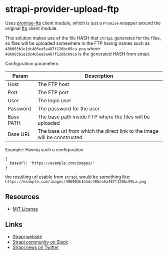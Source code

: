 # strapi-provider-upload-ftp

Uses [promise-ftp]() client module, which is just a `Promise` wrapper around the original [ftp](https://www.npmjs.com/package/ftp) client module.

This solution makes use of the file HASH that `strapi` generates for the files, so files will be uploaded somewhere in the FTP having names such as
`486083b1e1dc405ea5a487f120bc09ca.png` where `486083b1e1dc405ea5a487f120bc09ca` is the generated HASH from strapi.

Configuration parameters:

| Param     | Description                                                              |
| --------- | ------------------------------------------------------------------------ |
| Host      | The FTP host                                                             |
| Port      | The FTP port                                                             |
| User      | The login user                                                           |
| Password  | The password for the user                                                |
| Base PATH | The base path inside FTP where the files will be uploaded                |
| Base URL  | The base url from which the direct link to the image will be constructed |

Example:
Having such a configuration

```
{
  baseUrl: 'https://example.com/images/'
}
```

the resulting url usable from `strapi` would be something like:
`https://example.com/images/486083b1e1dc405ea5a487f120bc09ca.png`

## Resources

- [MIT License](LICENSE.md)

## Links

- [Strapi website](http://strapi.io/)
- [Strapi community on Slack](http://slack.strapi.io)
- [Strapi news on Twitter](https://twitter.com/strapijs)
